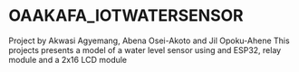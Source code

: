 # OAAKAFA_IOTWATERSENSOR
Project by  Akwasi Agyemang, Abena Osei-Akoto and Jil Opoku-Ahene
This projects presents a model of a water level sensor using and ESP32, relay module and a 2x16 LCD module

